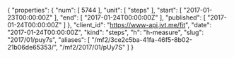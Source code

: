 {
  "properties": {
    "num": [
      5744
    ],
    "unit": [
      "steps"
    ],
    "start": [
      "2017-01-23T00:00:00Z"
    ],
    "end": [
      "2017-01-24T00:00:00Z"
    ],
    "published": [
      "2017-01-24T00:00:00Z"
    ]
  },
  "client_id": "https://www-api.jvt.me/fit",
  "date": "2017-01-24T00:00:00Z",
  "kind": "steps",
  "h": "h-measure",
  "slug": "2017/01/puy7s",
  "aliases": [
    "/mf2/3ce2c5ba-41fa-46f5-8b02-21b06de65353/",
    "/mf2/2017/01/pUy7S"
  ]
}
